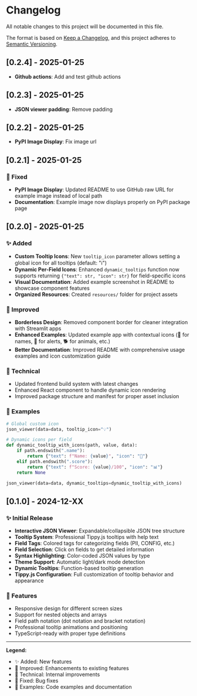 # Changelog

All notable changes to this project will be documented in this file.

The format is based on [Keep a Changelog](https://keepachangelog.com/en/1.0.0/),
and this project adheres to [Semantic Versioning](https://semver.org/spec/v2.0.0.html).

## [0.2.4] - 2025-01-25

- **Github actions**: Add and test github actions

## [0.2.3] - 2025-01-25

- **JSON viewer padding**: Remove padding

## [0.2.2] - 2025-01-25

- **PyPI Image Display**: Fix image url

## [0.2.1] - 2025-01-25

### 🔧 Fixed
- **PyPI Image Display**: Updated README to use GitHub raw URL for example image instead of local path
- **Documentation**: Example image now displays properly on PyPI package page

## [0.2.0] - 2025-01-25

### ✨ Added
- **Custom Tooltip Icons**: New `tooltip_icon` parameter allows setting a global icon for all tooltips (default: "ℹ️")
- **Dynamic Per-Field Icons**: Enhanced `dynamic_tooltips` function now supports returning `{"text": str, "icon": str}` for field-specific icons
- **Visual Documentation**: Added example screenshot in README to showcase component features
- **Organized Resources**: Created `resources/` folder for project assets

### 🎨 Improved
- **Borderless Design**: Removed component border for cleaner integration with Streamlit apps
- **Enhanced Examples**: Updated example app with contextual icons (👤 for names, 🚨 for alerts, 🐕 for animals, etc.)
- **Better Documentation**: Improved README with comprehensive usage examples and icon customization guide

### 🔧 Technical
- Updated frontend build system with latest changes
- Enhanced React component to handle dynamic icon rendering
- Improved package structure and manifest for proper asset inclusion

### 📝 Examples
```python
# Global custom icon
json_viewer(data=data, tooltip_icon="💡")

# Dynamic icons per field
def dynamic_tooltip_with_icons(path, value, data):
    if path.endswith(".name"):
        return {"text": f"Name: {value}", "icon": "👤"}
    elif path.endswith(".score"):
        return {"text": f"Score: {value}/100", "icon": "📊"}
    return None

json_viewer(data=data, dynamic_tooltips=dynamic_tooltip_with_icons)
```

## [0.1.0] - 2024-12-XX

### ✨ Initial Release
- **Interactive JSON Viewer**: Expandable/collapsible JSON tree structure
- **Tooltip System**: Professional Tippy.js tooltips with help text
- **Field Tags**: Colored tags for categorizing fields (PII, CONFIG, etc.)
- **Field Selection**: Click on fields to get detailed information
- **Syntax Highlighting**: Color-coded JSON values by type
- **Theme Support**: Automatic light/dark mode detection
- **Dynamic Tooltips**: Function-based tooltip generation
- **Tippy.js Configuration**: Full customization of tooltip behavior and appearance

### 🎯 Features
- Responsive design for different screen sizes
- Support for nested objects and arrays
- Field path notation (dot notation and bracket notation)
- Professional tooltip animations and positioning
- TypeScript-ready with proper type definitions

---

**Legend:**
- ✨ Added: New features
- 🎨 Improved: Enhancements to existing features  
- 🔧 Technical: Internal improvements
- 🐛 Fixed: Bug fixes
- 📝 Examples: Code examples and documentation